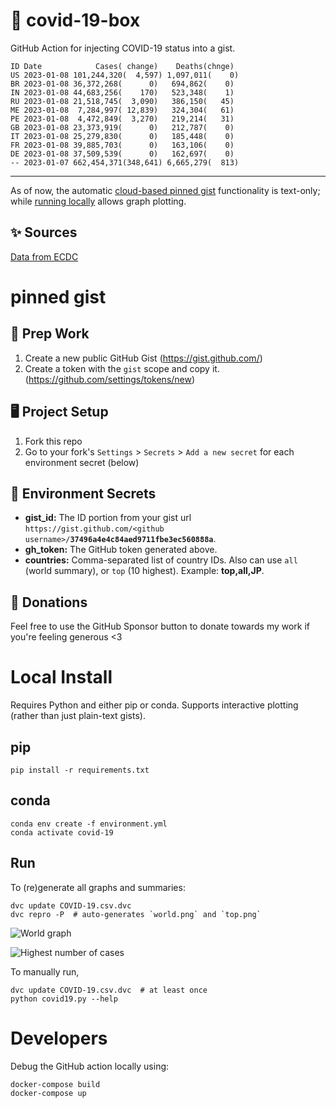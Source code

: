 # 🏥 covid-19-box

GitHub Action for injecting COVID-19 status into a gist.

```
ID Date            Cases( change)    Deaths(chnge)
US 2023-01-08 101,244,320(  4,597) 1,097,011(    0)
BR 2023-01-08 36,372,268(      0)   694,862(    0)
IN 2023-01-08 44,683,256(    170)   523,348(    1)
RU 2023-01-08 21,518,745(  3,090)   386,150(   45)
ME 2023-01-08  7,284,997( 12,839)   324,304(   61)
PE 2023-01-08  4,472,849(  3,270)   219,214(   31)
GB 2023-01-08 23,373,919(      0)   212,787(    0)
IT 2023-01-08 25,279,830(      0)   185,448(    0)
FR 2023-01-08 39,885,703(      0)   163,106(    0)
DE 2023-01-08 37,509,539(      0)   162,697(    0)
-- 2023-01-07 662,454,371(348,641) 6,665,279(  813)
```

---

As of now, the automatic [cloud-based pinned gist](#pinned-gist) functionality is text-only;
while [running locally](#local-install) allows graph plotting.

## ✨ Sources

[Data from ECDC](https://www.ecdc.europa.eu/en/publications-data/download-todays-data-geographic-distribution-covid-19-cases-worldwide)

# pinned gist

## 🎒 Prep Work
1. Create a new public GitHub Gist (https://gist.github.com/)
1. Create a token with the `gist` scope and copy it. (https://github.com/settings/tokens/new)

## 🖥 Project Setup
1. Fork this repo
1. Go to your fork's `Settings` > `Secrets` > `Add a new secret` for each environment secret (below)

## 🤫 Environment Secrets
- **gist_id:** The ID portion from your gist url `https://gist.github.com/<github username>/`**`37496a4e4c84aed9711fbe3ec560888a`**.
- **gh_token:** The GitHub token generated above.
- **countries:** Comma-separated list of country IDs. Also can use `all` (world summary), or `top` (10 highest). Example: **top,all,JP**.

## 💸 Donations

Feel free to use the GitHub Sponsor button to donate towards my work if you're feeling generous <3

# Local Install

Requires Python and either pip or conda. Supports interactive plotting (rather than just plain-text gists).

## pip

```
pip install -r requirements.txt
```

## conda

```
conda env create -f environment.yml
conda activate covid-19
```

## Run

To (re)generate all graphs and summaries:

```
dvc update COVID-19.csv.dvc
dvc repro -P  # auto-generates `world.png` and `top.png`
```

![World graph](world.png)

![Highest number of cases](top.png)

To manually run,

```
dvc update COVID-19.csv.dvc  # at least once
python covid19.py --help
```

# Developers

Debug the GitHub action locally using:

```
docker-compose build
docker-compose up
```
